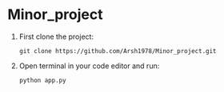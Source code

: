 # Minor_project

1) First clone the project:
   ```
   git clone https://github.com/Arsh1978/Minor_project.git
   ```
2) Open terminal in your code editor and run:
   ```
   python app.py
   ```